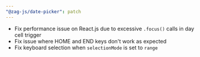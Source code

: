 ```yaml
---
"@zag-js/date-picker": patch
---
```


- Fix performance issue on React.js due to excessive `.focus()` calls in day cell trigger
- Fix issue where HOME and END keys don't work as expected
- Fix keyboard selection when `selectionMode` is set to `range`
